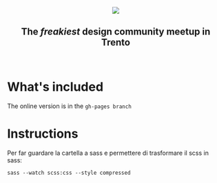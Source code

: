 <p align="center">
  <img src="https://maxdellai.com/assets/img/dfc_readme_logo.gif" style="max-width:80%">
</p>
  <h2 align="center">The <i>freakiest</i> design community meetup in Trento</h2>
<br>


# What's included

The online version is in the `gh-pages branch`

# Instructions

Per far guardare la cartella a sass e permettere di trasformare il scss in sass:

`sass --watch scss:css --style compressed`
